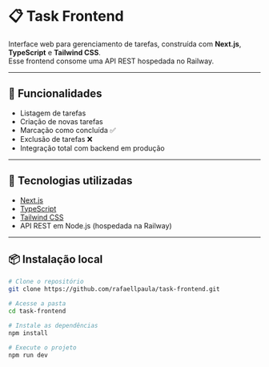 # 📋 Task Frontend

Interface web para gerenciamento de tarefas, construída com **Next.js**, **TypeScript** e **Tailwind CSS**.  
Esse frontend consome uma API REST hospedada no Railway.

---

## 🚀 Funcionalidades

- Listagem de tarefas
- Criação de novas tarefas
- Marcação como concluída ✅
- Exclusão de tarefas ❌
- Integração total com backend em produção

---

## 🧰 Tecnologias utilizadas

- [Next.js](https://nextjs.org/)
- [TypeScript](https://www.typescriptlang.org/)
- [Tailwind CSS](https://tailwindcss.com/)
- API REST em Node.js (hospedada na Railway)

---

## 📦 Instalação local

```bash
# Clone o repositório
git clone https://github.com/rafaellpaula/task-frontend.git

# Acesse a pasta
cd task-frontend

# Instale as dependências
npm install

# Execute o projeto
npm run dev
